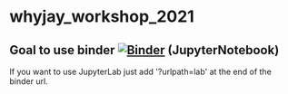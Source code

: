 # whyjay_workshop_2021
## Goal to use binder [![Binder](https://mybinder.org/badge_logo.svg)](https://mybinder.org/v2/gh/joshiman12/whyjay_workshop_2021/main) (JupyterNotebook)


If you want to use JupyterLab just add '?urlpath=lab' at the end of the binder url.
